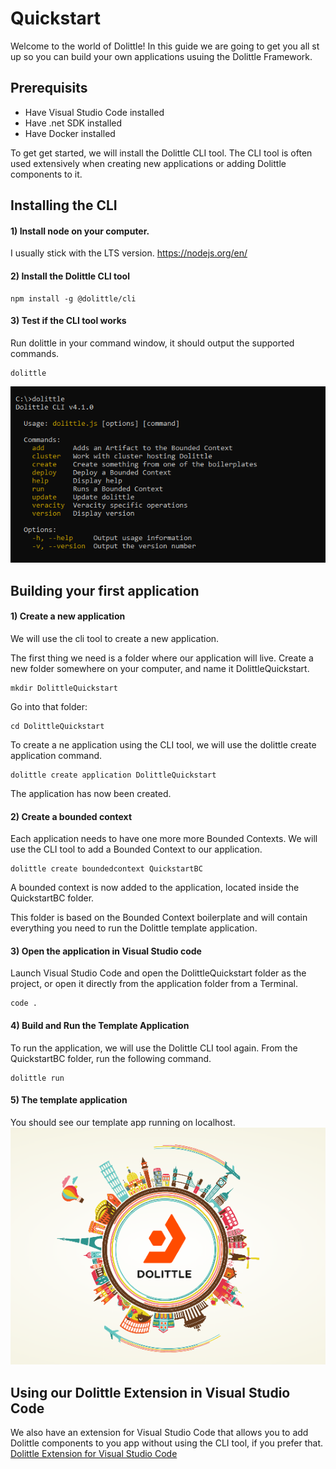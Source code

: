 # Quickstart
Welcome to the world of Dolittle! In this guide we are going to get you all st up so you can build your own applications usuing the Dolittle Framework.

## Prerequisits
- Have Visual Studio Code installed
- Have .net SDK installed
- Have Docker installed

To get get started, we will install the Dolittle CLI tool. The CLI tool is often used extensively when creating new applications or adding Dolittle components to it.

## Installing the CLI
#### 1) Install node on your computer. 
I usually stick with the LTS version.
https://nodejs.org/en/

#### 2) Install the Dolittle CLI tool
```console
npm install -g @dolittle/cli
```


#### 3) Test if the CLI tool works
Run dolittle in your command window, it should output the supported commands.
```console
dolittle
```
![Dolittle CLI](/dolittleCLI.png)

## Building your first application
#### 1) Create a new application
We will use the cli tool to create a new application.

The first thing we need is a folder where our application will live.
Create a new folder somewhere on your computer, and name it DolittleQuickstart.
```console
mkdir DolittleQuickstart
```

Go into that folder:
```console
cd DolittleQuickstart
```

To create a ne application using the CLI tool, we will use the dolittle create application command.
```console
dolittle create application DolittleQuickstart
```

The application has now been created. 

#### 2) Create a bounded context
Each application needs to have one more more Bounded Contexts. We will use the CLI tool to add a Bounded Context to our application.
```console
dolittle create boundedcontext QuickstartBC
```

A bounded context is now added to the application, located inside the QuickstartBC folder.

This folder is based on the Bounded Context boilerplate and will contain everything you need to run the Dolittle template application.

#### 3) Open the application in Visual Studio code
Launch Visual Studio Code and open the DolittleQuickstart folder as the project, or open it directly from the application folder from a Terminal.
```console
code .
```

#### 4) Build and Run the Template Application
To run the application, we will use the Dolittle CLI tool again. From the QuickstartBC folder, run the following command.
```console
dolittle run
```

#### 5) The template application
You should see our template app running on localhost.
![Dolittle CLI](/templateApp.png)

## Using our Dolittle Extension in Visual Studio Code
We also have an extension for Visual Studio Code that allows you to add Dolittle components to you app without using the CLI tool, if you prefer that.
[Dolittle Extension for Visual Studio Code](https://marketplace.visualstudio.com/items?itemName=Dolittle.dolittle-vscode)
